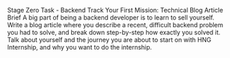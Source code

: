 Stage Zero Task - Backend  Track
Your First Mission: Technical Blog Article
Brief
A big part of being a backend developer is to learn to sell yourself. Write a blog article where you describe a recent, difficult backend problem you had to solve, and break down step-by-step how exactly you solved it. Talk about yourself and the journey you are about to start on with HNG Internship, and why you want to do the internship.
